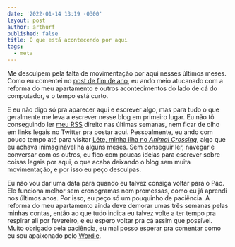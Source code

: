 ```yaml
---
date: '2022-01-14 13:19 -0300'
layout: post
author: arthurf
published: false
title: O que está acontecendo por aqui
tags:
  - meta
---
```

Me desculpem pela falta de movimentação por aqui nesses últimos meses. Como eu comentei no [post de fim de ano](https://paomortadela.com.br/2021/12/top-5-2021/), eu ando meio atucanado com a reforma do meu apartamento e outros acontecimentos do lado de cá do computador, e o tempo está curto.

E eu não digo só pra aparecer aqui e escrever algo, mas para tudo o que geralmente me leva a escrever nesse blog em primeiro lugar. Eu não tô conseguindo ler [meu RSS](https://paomortadela.com.br/2021/06/um-guia-gentil-para-voce-comecar-a-usar-rss/) direito nas últimas semanas, nem ficar de olho em links legais no Twitter pra postar aqui. Pessoalmente, eu ando com pouco tempo até para visitar [Léte, minha ilha no *Animal Crossing*](https://paomortadela.com.br/2020/05/eu-jogo-animal-crossing-e-fico-pensando-no-futuro/), algo que eu achava inimaginável há alguns meses. Sem conseguir ler, navegar e conversar com os outros, eu fico com poucas ideias para escrever sobre coisas legais por aqui, o que acaba deixando o blog sem muita movimentação, e por isso eu peço desculpas.

Eu não vou dar uma data para quando eu talvez consiga voltar para o Pão. Ele funciona melhor sem cronogramas nem promessas, como eu já aprendi nos últimos anos. Por isso, eu peço só um pouquinho de paciência. A reforma do meu apartamento ainda deve demorar umas três semanas pelas minhas contas, então ao que tudo indica eu talvez volte a ter tempo pra respirar ali por fevereiro, e eu espero voltar pra cá assim que possível. Muito obrigado pela paciência, eu mal posso esperar pra comentar como eu sou apaixonado pelo [Wordle](https://www.powerlanguage.co.uk/wordle/).
